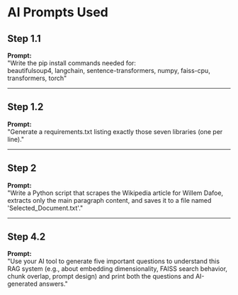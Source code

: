 # AI Prompts Used

## Step 1.1
**Prompt:**  
"Write the pip install commands needed for:  
beautifulsoup4, langchain, sentence-transformers, numpy, faiss-cpu, transformers, torch"

---

## Step 1.2
**Prompt:**  
"Generate a requirements.txt listing exactly those seven libraries (one per line)."

---

## Step 2
**Prompt:**  
"Write a Python script that scrapes the Wikipedia article for Willem Dafoe, extracts only the main paragraph content, and saves it to a file named 'Selected_Document.txt'."

---

## Step 4.2
**Prompt:**  
"Use your AI tool to generate five important questions to understand this RAG system (e.g., about embedding dimensionality, FAISS search behavior, chunk overlap, prompt design) and print both the questions and AI-generated answers."

